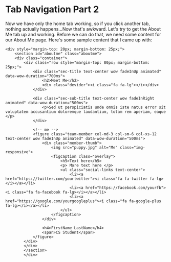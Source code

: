 # Tab Navigation Part 2

Now we have only the home tab working, so if you click another tab, nothing actually happens...Now that's awkward.  Let's try to get the About Me tab up and working.  Before we can do that, we need some content for our About Me page.  Here's some sample content that I came up with:

```
<div style="margin-top: 20px; margin-bottom: 25px;">
    <section id="aboutme" class="aboutme">
    <div class="container">
        <div class="row style="margin-top: 80px; margin-bottom: 25px;">
            <div class="sec-title text-center wow fadeInUp animated" data-wow-duration="700ms">
                <h2>Meet Me</h2>
                <div class="devider"><i class="fa fa-lg"></i></div>
            </div>
            
            <div class="sec-sub-title text-center wow fadeInRight animated" data-wow-duration="500ms">
                <p>Sed ut perspiciatis unde omnis iste natus error sit voluptatem accusantium doloremque laudantium, totam rem aperiam, eaque </p>
            </div>
            
            <!-- me -->
            <figure class="team-member col-md-3 col-sm-6 col-xs-12 text-center wow fadeInUp animated" data-wow-duration="500ms">
                <div class="member-thumb">
                    <img src="puppy.jpg" alt="Me" class="img-responsive">
                    <figcaption class="overlay">
                        <h5>Text here</h5>
                        <p> More text here </p>
                        <ul class="social-links text-center">
                            <li><a href="https://twitter.com/yourtwitter"><i class="fa fa-twitter fa-lg></i></a></li>
                            <li><a href="https://facebook.com/yourfb"><i class="fa fa-facebook fa-lg></i></a></li>
                            <li><a href="https://google.com/yourgoogleplus"><i class="fa fa-google-plus fa-lg></i></a></li>
                        </ul>
                    </figcaption>
                </div>
                
                <h4>FirstName LastName</h4>
                <span>CS Student</span>
            </figure>
        </div>
        </div>
        </section>
        </div>
```



